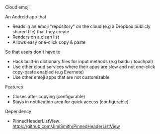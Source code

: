 Cloud emoji

An Android app that  
* Reads in an emoji "repository" on the cloud (e.g a Dropbox publicly shared file) that they create  
* Renders on a clean list  
* Allows easy one-click copy & paste  
    
So that users don't have to  
* Hack built-in dictionary files for input methods (e.g baidu / touchpal)  
* Use other cloud services where their apps are slow and not one-click copy-paste enabled (e.g Evernote)  
* Use other emoji apps that are not customizable  

Features  
* Closes after copying (configurable)  
* Stays in notification area for quick access (configurable)  

Dependency  
* PinnedHeaderListView: https://github.com/JimiSmith/PinnedHeaderListView  
